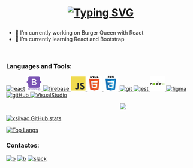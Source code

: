 <h1 align="center">
  
[![Typing SVG](https://readme-typing-svg.herokuapp.com?color=0C1EF7&background=A625FF00&lines=Hi%2C+I'm+Ximena+Silva+%F0%9F%91%8B;Welcome+to+my+repository+%F0%9F%91%A9%F0%9F%8F%BB%E2%80%8D%F0%9F%92%BB)](https://git.io/typing-svg)
</h1>

- 🔭 I’m currently working on Burger Queen with React
- 🌱 I’m currently learning React and Bootstrap
<!-- - 👯 I’m looking to collaborate on ...
- 🤔 I’m looking for help with ...
- 💬 Ask me about ...
- 📫 How to reach me: ...<
- 😄 Pronouns: ...
- ⚡ Fun fact: ... -->

<br/>
 
<h3 align="left">Languages and Tools:</h3>
<p align="left">
  <a href="https://reactjs.org/" target="_blank" rel="noreferrer"> <img src="https://www.vectorlogo.zone/logos/reactjs/reactjs-icon.svg" alt="react" width="40" height="40"/></a> 
  <a href="https://getbootstrap.com" target="_blank" rel="noreferrer"> <img src="https://raw.githubusercontent.com/devicons/devicon/master/icons/bootstrap/bootstrap-plain-wordmark.svg" alt="bootstrap" width="40" height="40"/> </a>
 <a href="https://firebase.google.com/" target="_blank" rel="noreferrer"> <img src="https://www.vectorlogo.zone/logos/firebase/firebase-icon.svg" alt="firebase" width="40" height="40"/> </a> 
  <a href="https://developer.mozilla.org/en-US/docs/Web/JavaScript" target="_blank" rel="noreferrer"> <img src="https://raw.githubusercontent.com/devicons/devicon/master/icons/javascript/javascript-original.svg" alt="javascript" width="40" height="40"/> </a>
  <a href="https://www.w3.org/html/" target="_blank" rel="noreferrer"> <img src="https://raw.githubusercontent.com/devicons/devicon/master/icons/html5/html5-original-wordmark.svg" alt="html5" width="40" height="40"/> </a>
  <a href="https://www.w3schools.com/css/" target="_blank" rel="noreferrer"> <img src="https://raw.githubusercontent.com/devicons/devicon/master/icons/css3/css3-original-wordmark.svg" alt="css3" width="40" height="40"/> </a>
  <a href="https://git-scm.com/" target="_blank" rel="noreferrer"> <img src="https://www.vectorlogo.zone/logos/git-scm/git-scm-icon.svg" alt="git" width="40" height="40"/> </a>
  <a href="https://jestjs.io" target="_blank" rel="noreferrer"> <img src="https://www.vectorlogo.zone/logos/jestjsio/jestjsio-icon.svg" alt="jest" width="40" height="40"/> </a>
  <a href="https://nodejs.org" target="_blank" rel="noreferrer"> <img src="https://raw.githubusercontent.com/devicons/devicon/master/icons/nodejs/nodejs-original-wordmark.svg" alt="nodejs" width="40" height="40"/> </a> 
 <a href="https://www.figma.com/" target="_blank" rel="noreferrer"> <img src="https://www.vectorlogo.zone/logos/figma/figma-icon.svg" alt="figma" width="40" height="40"/> </a> 
 <a href="https://github.com/" target="_blank" rel="noreferrer"> <img src="https://cdn-icons-png.flaticon.com/512/25/25231.png" alt="gitHub" width="40" height="40"/> </a> 
 <a href="https://code.visualstudio.com/" target="_blank" rel="noreferrer"> <img src="https://www.vectorlogo.zone/logos/visualstudio_code/visualstudio_code-icon.svg" alt="VisualStudio" width="40" height="40"/> </a>
<br/>

</p>
<img align='right' src='https://user-images.githubusercontent.com/5713670/87202985-820dcb80-c2b6-11ea-9f56-7ec461c497c3.gif' width='200"'>
<br/>
  

[![xsilvac GitHub stats](https://github-readme-stats.vercel.app/api?username=xsilvac)](https://github.com/xsilvac/github-readme-stats)

[![Top Langs](https://github-readme-stats.vercel.app/api/top-langs/?username=xsilvac&layout=compact)](https://github.com/xsilvac/github-readme-stats)



<h3 align="left">Contactos:</h3>
<p align="left">
 <a href="https://www.linkedin.com/in/ximenasilvacotrina/" target="blank" rel="noreferrer"><img src="https://www.vectorlogo.zone/logos/linkedin/linkedin-tile.svg" alt="b" height="40" width="40" /></a>
 <a href="mailto:ximenasilvacotrina11@gmail.com" target="blank" rel="noreferrer"><img src="https://www.vectorlogo.zone/logos/gmail/gmail-icon.svg" alt="b" height="40" width="40" /></a>
 <a href="https://app.slack.com/client/T0NNB6T0R/D02VB07GWQ5/rimeto_profile/U030CGJU6NM"> <img src="https://img.icons8.com/color/48/000000/slack-new.png" width='30' height='30' alt='slack'/></a> 

